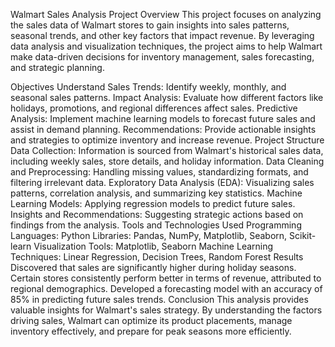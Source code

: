 Walmart Sales Analysis
Project Overview
This project focuses on analyzing the sales data of Walmart stores to gain insights into sales patterns, seasonal trends, and other key factors that impact revenue. By leveraging data analysis and visualization techniques, the project aims to help Walmart make data-driven decisions for inventory management, sales forecasting, and strategic planning.

Objectives
Understand Sales Trends: Identify weekly, monthly, and seasonal sales patterns.
Impact Analysis: Evaluate how different factors like holidays, promotions, and regional differences affect sales.
Predictive Analysis: Implement machine learning models to forecast future sales and assist in demand planning.
Recommendations: Provide actionable insights and strategies to optimize inventory and increase revenue.
Project Structure
Data Collection: Information is sourced from Walmart's historical sales data, including weekly sales, store details, and holiday information.
Data Cleaning and Preprocessing: Handling missing values, standardizing formats, and filtering irrelevant data.
Exploratory Data Analysis (EDA): Visualizing sales patterns, correlation analysis, and summarizing key statistics.
Machine Learning Models: Applying regression models to predict future sales.
Insights and Recommendations: Suggesting strategic actions based on findings from the analysis.
Tools and Technologies Used
Programming Languages: Python
Libraries: Pandas, NumPy, Matplotlib, Seaborn, Scikit-learn
Visualization Tools: Matplotlib, Seaborn
Machine Learning Techniques: Linear Regression, Decision Trees, Random Forest
Results
Discovered that sales are significantly higher during holiday seasons.
Certain stores consistently perform better in terms of revenue, attributed to regional demographics.
Developed a forecasting model with an accuracy of 85% in predicting future sales trends.
Conclusion
This analysis provides valuable insights for Walmart's sales strategy. By understanding the factors driving sales, Walmart can optimize its product placements, manage inventory effectively, and prepare for peak seasons more efficiently.

